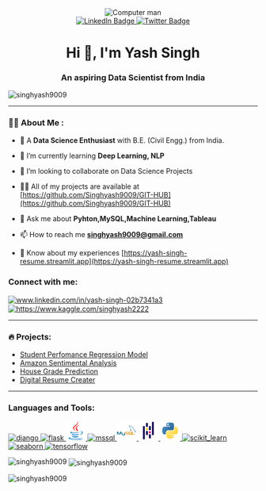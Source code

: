 <div id="header" align="center">
  <img src="https://camo.githubusercontent.com/62da68eb62b1e5f175f7d1f0191dd89a653d7908feb22d37d4a0ab07365d6791/68747470733a2f2f6d656469612e67697068792e636f6d2f6d656469612f4d3967624264396e6244724f5475314d71782f67697068792e676966" alt="Computer man" width="100"/>
</div>
<div id="badges" align="center">
  <a href="https://linkedin.com/in/yash-singh-02b7341a3">
    <img src="https://img.shields.io/badge/LinkedIn-blue?style=for-the-badge&logo=linkedin&logoColor=white" alt="LinkedIn Badge"/>
  </a>
  <a href="https://twitter.com/Yashthakur9009">
    <img src="https://img.shields.io/badge/Twitter-blue?style=for-the-badge&logo=twitter&logoColor=white" alt="Twitter Badge"/>
  </a>
</div>


<h1 align="center">Hi 👋, I'm Yash Singh</h1>
<h3 align="center">An aspiring Data Scientist from India</h3>

<p align="left"> <img src="https://komarev.com/ghpvc/?username=singhyash9009&label=Profile%20views&color=0e75b6&style=flat" alt="singhyash9009" /> </p>

---

### :man_technologist: About Me :

- 👀 A **Data Science Enthusiast** with B.E. (Civil Engg.) from India.

- 🌱 I’m currently learning **Deep Learning, NLP**

- 💞️ I’m looking to collaborate on Data Science Projects

- 👨‍💻 All of my projects are available at [https://github.com/Singhyash9009/GIT-HUB](https://github.com/Singhyash9009/GIT-HUB)

- 💬 Ask me about **Pyhton,MySQL,Machine Learning,Tableau**

- 📫 How to reach me **singhyash9009@gmail.com**

- 📄 Know about my experiences [https://yash-singh-resume.streamlit.app](https://yash-singh-resume.streamlit.app)

<h3 align="left">Connect with me:</h3>
<p align="left">
<a href="https://linkedin.com/in/yash-singh-02b7341a3" target="blank"><img align="center" src="https://raw.githubusercontent.com/rahuldkjain/github-profile-readme-generator/master/src/images/icons/Social/linked-in-alt.svg" alt="www.linkedin.com/in/yash-singh-02b7341a3" height="30" width="40" /></a>
<a href="https://kaggle.com/singhyash2222" target="blank"><img align="center" src="https://raw.githubusercontent.com/rahuldkjain/github-profile-readme-generator/master/src/images/icons/Social/kaggle.svg" alt="https://www.kaggle.com/singhyash2222" height="30" width="40" /></a>
</p>

---
### :fire: Projects:
- <a href="https://github.com/Singhyash9009/ML_Project_Student_Perfomance">Student Perfomance Regression Model</a>
- <a href="https://github.com/Singhyash9009/GIT-HUB/tree/main/Capstone%20Amazon%20Project">Amazon Sentimental Analysis</a>
- <a href="https://github.com/Singhyash9009/GIT-HUB/blob/main/MINI%20PROJECT/MINI%20PROJECT%20%202%20(CLASSIFICATION%20MODEL)%20YASH%20SINGH.ipynb">House Grade Prediction</a>
- <a href="https://github.com/Singhyash9009/Digital_Resume_CV">Digital Resume Creater</a>
---

<h3 align="left">Languages and Tools:</h3>
<p align="left"> <a href="https://www.djangoproject.com/" target="_blank" rel="noreferrer"> <img src="https://cdn.worldvectorlogo.com/logos/django.svg" alt="django" width="40" height="40"/> </a> <a href="https://flask.palletsprojects.com/" target="_blank" rel="noreferrer"> <img src="https://www.vectorlogo.zone/logos/pocoo_flask/pocoo_flask-icon.svg" alt="flask" width="40" height="40"/> </a> <a href="https://www.java.com" target="_blank" rel="noreferrer"> <img src="https://raw.githubusercontent.com/devicons/devicon/master/icons/java/java-original.svg" alt="java" width="40" height="40"/> </a> <a href="https://www.microsoft.com/en-us/sql-server" target="_blank" rel="noreferrer"> <img src="https://www.svgrepo.com/show/303229/microsoft-sql-server-logo.svg" alt="mssql" width="40" height="40"/> </a> <a href="https://www.mysql.com/" target="_blank" rel="noreferrer"> <img src="https://raw.githubusercontent.com/devicons/devicon/master/icons/mysql/mysql-original-wordmark.svg" alt="mysql" width="40" height="40"/> </a> <a href="https://pandas.pydata.org/" target="_blank" rel="noreferrer"> <img src="https://raw.githubusercontent.com/devicons/devicon/2ae2a900d2f041da66e950e4d48052658d850630/icons/pandas/pandas-original.svg" alt="pandas" width="40" height="40"/> </a> <a href="https://www.python.org" target="_blank" rel="noreferrer"> <img src="https://raw.githubusercontent.com/devicons/devicon/master/icons/python/python-original.svg" alt="python" width="40" height="40"/> </a> <a href="https://scikit-learn.org/" target="_blank" rel="noreferrer"> <img src="https://upload.wikimedia.org/wikipedia/commons/0/05/Scikit_learn_logo_small.svg" alt="scikit_learn" width="40" height="40"/> </a> <a href="https://seaborn.pydata.org/" target="_blank" rel="noreferrer"> <img src="https://seaborn.pydata.org/_images/logo-mark-lightbg.svg" alt="seaborn" width="40" height="40"/> </a> <a href="https://www.tensorflow.org" target="_blank" rel="noreferrer"> <img src="https://www.vectorlogo.zone/logos/tensorflow/tensorflow-icon.svg" alt="tensorflow" width="40" height="40"/> </a> </p>

<p><img align="left" src="https://github-readme-stats.vercel.app/api/top-langs?username=singhyash9009&show_icons=true&locale=en&layout=compact" alt="singhyash9009" /></p>

<p>&nbsp;<img align="center" src="https://github-readme-stats.vercel.app/api?username=singhyash9009&show_icons=true&locale=en" alt="singhyash9009" /></p>

<p><img align="center" src="https://github-readme-streak-stats.herokuapp.com/?user=singhyash9009&" alt="singhyash9009" /></p>
